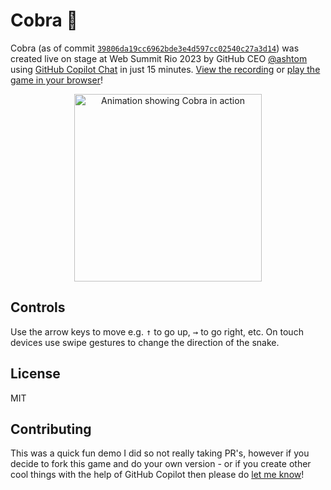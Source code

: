 # Cobra :snake:

Cobra (as of commit [`39806da19cc6962bde3e4d597cc02540c27a3d14`](https://github.com/hubberboss/cobra/commit/39806da19cc6962bde3e4d597cc02540c27a3d14)) was created live on stage at Web Summit Rio 2023 by GitHub CEO [@ashtom](https://github.com/ashtom) using [GitHub Copilot Chat](https://gh.io/copilotx/) in just 15 minutes. [View the recording](https://www.youtube.com/watch?v=w0iwIzpypGc&t=6069s) or [play the game in your browser](https://hubberboss.github.io/cobra/)!

<div align="center">
  <img src="https://user-images.githubusercontent.com/121322/236002542-68da7e81-c2c4-4b92-8a38-a8f22f49d279.gif" width="300" height="300" alt="Animation showing Cobra in action">
</div>

## Controls

Use the arrow keys to move e.g. <kbd>↑</kbd> to go up, <kbd>→</kbd> to go right, etc.
On touch devices use swipe gestures to change the direction of the snake.

## License

MIT

## Contributing

This was a quick fun demo I did so not really taking PR's, however if you decide to fork this game and do your own version - or if you create other cool things with the help of GitHub Copilot then please do [let me know](https://twitter.com/ashtom)!

